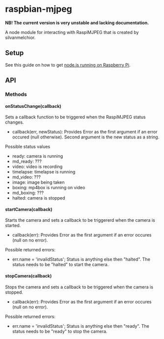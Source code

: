 ﻿raspbian-mjpeg
==========

<b>NB! The current version is very unstable and lacking documentation.</b>

A node module for interacting with RaspiMJPEG that is created by silvanmelchior.

## Setup
See this guide on how to get [node.js running on Raspberry Pi](http://joshondesign.com/2013/10/23/noderpi).

## API

### Methods

#### onStatusChange(callback)
Sets a callback function to be triggered when the RaspiMJPEG status changes. 
* callback(err, newStatus): Provides Error as the first argument if an error occured (null otherwise). Second argument is the new status as a string. 

Possible status values
* ready: camera is running
* md_ready: ???
* video: video is recording
* timelapse: timelapse is running
* md_video: ???
* image: image being taken
* boxing: mp4box is running on video
* md_boxing: ???
* halted: camera is stopped

#### startCamera(callback)
Starts the camera and sets a callback to be triggererd when the camera is started.
* callback(err): Provides Error as the first argument if an error occures (null on no error).

Possible returned errors:
* err.name = 'invalidStatus'; Status is anything else then "halted". The status needs to be "halted" to start the camera.

#### stopCamera(callback)
Stops the camera and sets a callback to be triggered when the camera is stopped.
* callback(err): Provides Error as the first argument if an error occures (null on no error).

Possible returned errors:
* err.name = 'invalidStatus'; Status is anything else then "ready". The status needs to be "ready" to stop the camera.